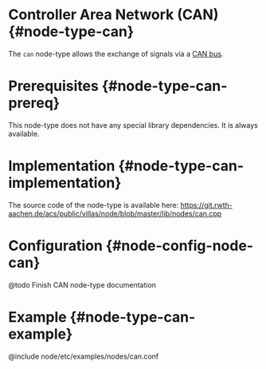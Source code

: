 # Controller Area Network (CAN) {#node-type-can}

The `can` node-type allows the exchange of signals via a [CAN bus](https://www.can-cia.org/can-knowledge/).

# Prerequisites {#node-type-can-prereq}

This node-type does not have any special library dependencies. It is always available.

# Implementation {#node-type-can-implementation}

The source code of the node-type is available here:
https://git.rwth-aachen.de/acs/public/villas/node/blob/master/lib/nodes/can.cpp

# Configuration {#node-config-node-can}

@todo Finish CAN node-type documentation

# Example {#node-type-can-example}

@include node/etc/examples/nodes/can.conf
